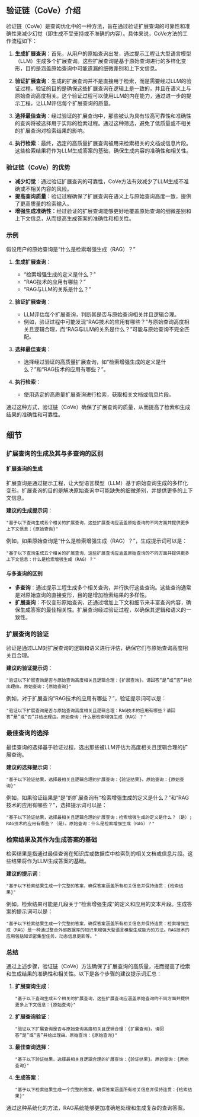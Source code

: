 ## 验证链（CoVe）介绍

验证链（CoVe）是查询优化中的一种方法，旨在通过验证扩展查询的可靠性和准确性来减少幻觉（即生成不受支持或不准确的内容）。具体来说，CoVe方法的工作流程如下：

1. **生成扩展查询**：首先，从用户的原始查询出发，通过提示工程让大型语言模型（LLM）生成多个扩展查询。这些扩展查询是基于原始查询进行的多样化变形，目的是涵盖原始查询中可能遗漏的细微差别和上下文信息。

2. **验证扩展查询**：生成的扩展查询并不是直接用于检索，而是需要经过LLM的验证过程。验证的目的是确保这些扩展查询在逻辑上是一致的，并且在语义上与原始查询高度相关。这个验证过程可以使用LLM的内在能力，通过进一步的提示工程，让LLM评估每个扩展查询的质量。

3. **选择最佳查询**：经过验证的扩展查询中，那些被认为具有较高可靠性和准确性的查询将被选择用于实际的检索过程。通过这种筛选，避免了低质量或不相关的扩展查询对检索结果的影响。

4. **执行检索**：最终，选定的高质量扩展查询被用来检索相关的文档或信息片段。这些检索结果将作为LLM生成答案的基础，确保生成内容的准确性和相关性。

### 验证链（CoVe）的优势

- **减少幻觉**：通过验证扩展查询的可靠性，CoVe方法有效减少了LLM生成不准确或不相关内容的风险。
- **提高查询质量**：验证过程确保了扩展查询在语义上与原始查询高度一致，提供了更高质量的检索输入。
- **增强生成准确性**：经过验证的扩展查询能够更好地覆盖原始查询的细微差别和上下文信息，从而提高生成答案的准确性和相关性。

### 示例

假设用户的原始查询是“什么是检索增强生成（RAG）？”

1. **生成扩展查询**：
   - “检索增强生成的定义是什么？”
   - “RAG技术的应用有哪些？”
   - “RAG与LLM的关系是什么？”

2. **验证扩展查询**：
   - LLM评估每个扩展查询，判断其是否与原始查询相关并且逻辑合理。
   - 例如，验证过程中可能发现“RAG技术的应用有哪些？”与原始查询高度相关且逻辑合理，而“RAG与LLM的关系是什么？”可能与原始查询不完全匹配。

3. **选择最佳查询**：
   - 选择经过验证的高质量扩展查询，如“检索增强生成的定义是什么？”和“RAG技术的应用有哪些？”。

4. **执行检索**：
   - 使用选定的高质量扩展查询进行检索，获取相关文档或信息片段。

通过这种方式，验证链（CoVe）确保了扩展查询的质量，从而提高了检索和生成结果的准确性和可靠性。

## 细节 

### 扩展查询的生成及其与多查询的区别

#### 扩展查询的生成
扩展查询是通过提示工程，让大型语言模型（LLM）基于原始查询生成的多样化变形。扩展查询的目的是解决原始查询中可能缺失的细微差别，并提供更多的上下文信息。

**建议的生成提示词**：
```text
"基于以下查询生成五个相关的扩展查询，这些扩展查询应涵盖原始查询的不同方面并提供更多上下文信息：{原始查询}"
```

例如，如果原始查询是“什么是检索增强生成（RAG）？”，生成提示词可以是：
```text
"基于以下查询生成五个相关的扩展查询，这些扩展查询应涵盖原始查询的不同方面并提供更多上下文信息：什么是检索增强生成（RAG）？"
```

#### 与多查询的区别
- **多查询**：通过提示工程生成多个相关查询，并行执行这些查询。这些查询通常是对原始查询的直接变形，目的是增加检索结果的多样性。
- **扩展查询**：不仅变形原始查询，还通过增加上下文和细节来丰富查询内容，确保生成答案的最佳相关性。扩展查询经过验证过程，以确保其逻辑和语义的一致性。

### 扩展查询的验证

验证是通过LLM对扩展查询的逻辑和语义进行评估，确保它们与原始查询高度相关且合理。

**建议的验证提示词**：
```text
"验证以下扩展查询是否与原始查询高度相关且逻辑合理：{扩展查询}。请回答“是”或“否”并给出理由。原始查询：{原始查询}"
```

例如，对于扩展查询“RAG技术的应用有哪些？”，验证提示词可以是：
```text
"验证以下扩展查询是否与原始查询高度相关且逻辑合理：RAG技术的应用有哪些？请回答“是”或“否”并给出理由。原始查询：什么是检索增强生成（RAG）？"
```

### 最佳查询的选择

最佳查询的选择基于验证过程，选出那些被LLM评估为高度相关且逻辑合理的扩展查询。

**建议的选择提示词**：
```text
"基于以下验证结果，选择最相关且逻辑合理的扩展查询：{验证结果}。原始查询：{原始查询}"
```

例如，如果验证结果是“是”的扩展查询有“检索增强生成的定义是什么？”和“RAG技术的应用有哪些？”，选择提示词可以是：
```text
"基于以下验证结果，选择最相关且逻辑合理的扩展查询：检索增强生成的定义是什么？（是）; RAG技术的应用有哪些？（是）。原始查询：什么是检索增强生成（RAG）？"
```

### 检索结果及其作为生成答案的基础

检索结果是指通过最佳查询在知识库或数据库中检索到的相关文档或信息片段。这些结果将作为LLM生成答案的基础。

**建议的提示词**：
```text
"基于以下检索结果生成一个完整的答案，确保答案涵盖所有相关信息并保持连贯：{检索结果}"
```

例如，检索结果可能是几段关于“检索增强生成”的定义和应用的文本片段。生成答案的提示词可以是：
```text
"基于以下检索结果生成一个完整的答案，确保答案涵盖所有相关信息并保持连贯：检索增强生成（RAG）是一种通过整合外部数据库的知识来增强大型语言模型生成能力的方法。RAG技术的应用包括知识密集型任务、动态信息更新等。"
```

### 总结

通过上述步骤，验证链（CoVe）方法确保了扩展查询的高质量，进而提高了检索和生成结果的准确性和相关性。以下是各个步骤的建议提示词汇总：

1. **扩展查询生成**：
   ```text
   "基于以下查询生成五个相关的扩展查询，这些扩展查询应涵盖原始查询的不同方面并提供更多上下文信息：{原始查询}"
   ```

2. **扩展查询验证**：
   ```text
   "验证以下扩展查询是否与原始查询高度相关且逻辑合理：{扩展查询}。请回答“是”或“否”并给出理由。原始查询：{原始查询}"
   ```

3. **最佳查询选择**：
   ```text
   "基于以下验证结果，选择最相关且逻辑合理的扩展查询：{验证结果}。原始查询：{原始查询}"
   ```

4. **生成答案**：
   ```text
   "基于以下检索结果生成一个完整的答案，确保答案涵盖所有相关信息并保持连贯：{检索结果}"
   ```

通过这种系统化的方法，RAG系统能够更加准确地处理和生成复杂的查询答案。